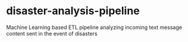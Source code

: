 # disaster-analysis-pipeline
Machine Learning based ETL pipeline analyzing incoming text message content sent in the event of disasters
